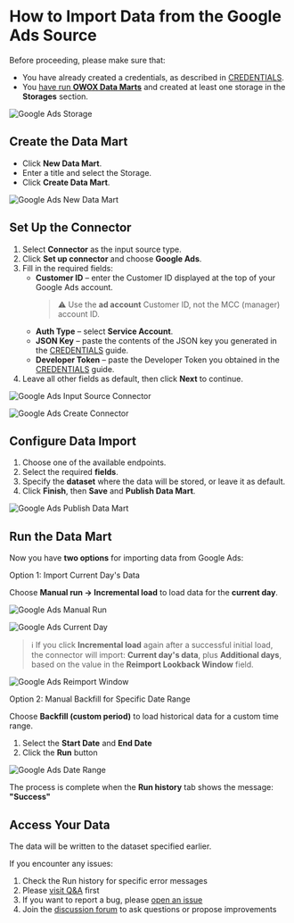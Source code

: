# How to Import Data from the Google Ads Source

Before proceeding, please make sure that:

- You have already created a credentials, as described in [CREDENTIALS](CREDENTIALS.md).  
- You [have run **OWOX Data Marts**](https://docs.owox.com/docs/getting-started/quick-start/) and created at least one storage in the **Storages** section.

![Google Ads Storage](res/googleads_storage.png)

## Create the Data Mart

- Click **New Data Mart**.
- Enter a title and select the Storage.
- Click **Create Data Mart**.

![Google Ads New Data Mart](res/googleads_newdatamart.png)

## Set Up the Connector

1. Select **Connector** as the input source type.  
2. Click **Set up connector** and choose **Google Ads**.  
3. Fill in the required fields:  
   - **Customer ID** – enter the Customer ID displayed at the top of your Google Ads account.  
     > ⚠️ Use the **ad account** Customer ID, not the MCC (manager) account ID.  
   - **Auth Type** – select **Service Account**.  
   - **JSON Key** – paste the contents of the JSON key you generated in the [CREDENTIALS](CREDENTIALS.md) guide.  
   - **Developer Token** – paste the Developer Token you obtained in the [CREDENTIALS](CREDENTIALS.md) guide.  
4. Leave all other fields as default, then click **Next** to continue.  

![Google Ads Input Source Connector](res/googleads_connector.png)

![Google Ads Create Connector](res/googleads_createconnector.png)

## Configure Data Import

1. Choose one of the available endpoints.
2. Select the required **fields**.
3. Specify the **dataset** where the data will be stored, or leave it as default.
4. Click **Finish**, then **Save** and **Publish Data Mart**.

![Google Ads Publish Data Mart](res/googleads_publish.png)

## Run the Data Mart

Now you have **two options** for importing data from Google Ads:

Option 1: Import Current Day's Data

Choose **Manual run → Incremental load** to load data for the **current day**.

![Google Ads Manual Run](res/googleads_manualrun.png)

![Google Ads Current Day](res/googleads_currentday.png)

> ℹ️ If you click **Incremental load** again after a successful initial load,  
> the connector will import: **Current day's data**, plus **Additional days**, based on the value in the **Reimport Lookback Window** field.

![Google Ads Reimport Window](res/googleads_reimportwindow.png)

Option 2: Manual Backfill for Specific Date Range

Choose **Backfill (custom period)** to load historical data for a custom time range.

1. Select the **Start Date** and **End Date**  
2. Click the **Run** button

![Google Ads Date Range](res/googleads_daterange.png)

The process is complete when the **Run history** tab shows the message:  
**"Success"**  

## Access Your Data

The data will be written to the dataset specified earlier.

If you encounter any issues:

1. Check the Run history for specific error messages
2. Please [visit Q&A](https://github.com/OWOX/owox-data-marts/discussions/categories/q-a) first
3. If you want to report a bug, please [open an issue](https://github.com/OWOX/owox-data-marts/issues)
4. Join the [discussion forum](https://github.com/OWOX/owox-data-marts/discussions) to ask questions or propose improvements
